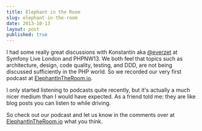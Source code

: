 ```yaml
---
title: Elephant in the Room
slug: elephant-in-the-room
date: 2013-10-13
layout: post
published: true
---
```


I had some really great discussions with Konstantin aka
[@everzet](http://twitter.com/everzet) at Symfony Live London and PHPNW13. We both feel that topics such as architecture,
design, code quality, testing, and DDD, are not being discussed sufficiently in the PHP world. So we recorded our very
first podcast at [ElephantInTheRoom.io](http://elephantintheroom.io).

I only started listening to podcasts quite recently, but it's actually a much nicer medium than I would have expected.
As a friend told me: they are like blog posts you can listen to while driving.

So check out our podcast and let us know in the comments over at [ElephantInTheRoom.io](http://elephantintheroom.io) what you think.
